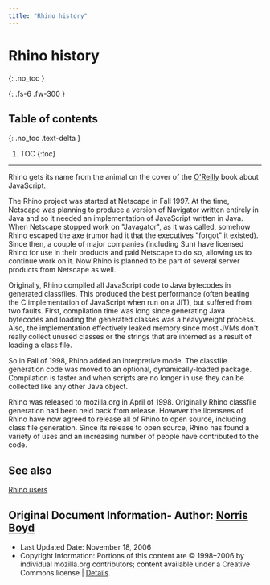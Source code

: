 ```yaml
---
title: "Rhino history"
---
```

# Rhino history
{: .no_toc }

{: .fs-6 .fw-300 }

## Table of contents
{: .no_toc .text-delta }

1. TOC
{:toc}

---
Rhino gets its name from the animal on the cover of the [O'Reilly](http://www.oreilly.com) book about JavaScript.

The Rhino project was started at Netscape in Fall 1997. At the time, Netscape was planning to produce a version of Navigator written entirely in Java and so it needed an implementation of JavaScript written in Java. When Netscape stopped work on "Javagator", as it was called, somehow Rhino escaped the axe (rumor had it that the executives "forgot" it existed). Since then, a couple of major companies (including Sun) have licensed Rhino for use in their products and paid Netscape to do so, allowing us to continue work on it. Now Rhino is planned to be part of several server products from Netscape as well.

Originally, Rhino compiled all JavaScript code to Java bytecodes in generated classfiles. This produced the best performance (often beating the C implementation of JavaScript when run on a JIT), but suffered from two faults. First, compilation time was long since generating Java bytecodes and loading the generated classes was a heavyweight process. Also, the implementation effectively leaked memory since most JVMs don't really collect unused classes or the strings that are interned as a result of loading a class file.

So in Fall of 1998, Rhino added an interpretive mode. The classfile generation code was moved to an optional, dynamically-loaded package. Compilation is faster and when scripts are no longer in use they can be collected like any other Java object.

Rhino was released to mozilla.org in April of 1998. Originally Rhino classfile generation had been held back from release. However the licensees of Rhino have now agreed to release all of Rhino to open source, including class file generation. Since its release to open source, Rhino has found a variety of uses and an increasing number of people have contributed to the code.

## See also

[Rhino users](/en/Rhino/Users)

## Original Document Information- Author: [Norris Boyd](mailto:norrisboyd@gmail.com)
- Last Updated Date: November 18, 2006
- Copyright Information: Portions of this content are © 1998–2006 by individual mozilla.org contributors; content available under a Creative Commons license | [Details](http://www.mozilla.org/foundation/licensing/website-content.html).